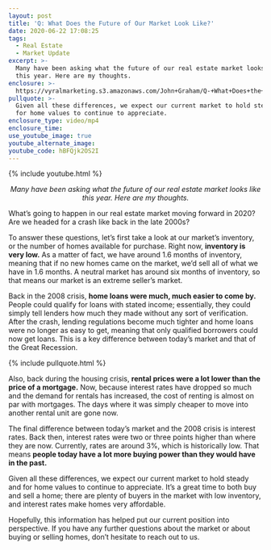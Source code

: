 ```yaml
---
layout: post
title: 'Q: What Does the Future of Our Market Look Like?'
date: 2020-06-22 17:08:25
tags:
  - Real Estate
  - Market Update
excerpt: >-
  Many have been asking what the future of our real estate market looks like
  this year. Here are my thoughts.
enclosure: >-
  https://vyralmarketing.s3.amazonaws.com/John+Graham/Q-+What+Does+the+Future+of+Our+Market+Look+Like_.mp4
pullquote: >-
  Given all these differences, we expect our current market to hold steady and
  for home values to continue to appreciate.
enclosure_type: video/mp4
enclosure_time:
use_youtube_image: true
youtube_alternate_image:
youtube_code: hBFQjk2OS2I
---
```


{% include youtube.html %}

 <p style="text-align: center;"><em>Many have been asking what the future of our real estate market looks like this year. Here are my thoughts.</em></p>

What’s going to happen in our real estate market moving forward in 2020? Are we headed for a crash like back in the late 2000s?&nbsp;

To answer these questions, let’s first take a look at our market’s inventory, or the number of homes available for purchase. Right now, **inventory is very low.** As a matter of fact, we have around 1.6 months of inventory, meaning that if no new homes came on the market, we’d sell all of what we have in 1.6 months. A neutral market has around six months of inventory, so that means our market is an extreme seller’s market.

Back in the 2008 crisis, **home loans were much, much easier to come by.** People could qualify for loans with stated income; essentially, they could simply tell lenders how much they made without any sort of verification. After the crash, lending regulations become much tighter and home loans were no longer as easy to get, meaning that only qualified borrowers could now get loans. This is a key difference between today’s market and that of the Great Recession.&nbsp;

{% include pullquote.html %}

Also, back during the housing crisis, **rental prices were a lot lower than the price of a mortgage.** Now, because interest rates have dropped so much and the demand for rentals has increased, the cost of renting is almost on par with mortgages. The days where it was simply cheaper to move into another rental unit are gone now.&nbsp;

The final difference between today’s market and the 2008 crisis is interest rates. Back then, interest rates were two or three points higher than where they are now. Currently, rates are around 3%, which is historically low. That means **people today have a lot more buying power than they would have in the past.&nbsp;**

Given all these differences, we expect our current market to hold steady and for home values to continue to appreciate. It’s a great time to both buy and sell a home; there are plenty of buyers in the market with low inventory, and interest rates make homes very affordable.&nbsp;&nbsp;

Hopefully, this information has helped put our current position into perspective. If you have any further questions about the market or about buying or selling homes, don’t hesitate to reach out to us.